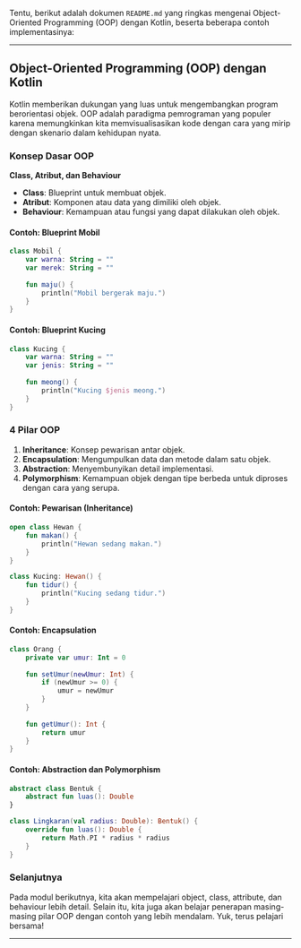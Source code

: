 Tentu, berikut adalah dokumen `README.md` yang ringkas mengenai Object-Oriented Programming (OOP) dengan Kotlin, beserta beberapa contoh implementasinya:

---

## Object-Oriented Programming (OOP) dengan Kotlin

Kotlin memberikan dukungan yang luas untuk mengembangkan program berorientasi objek. OOP adalah paradigma pemrograman yang populer karena memungkinkan kita memvisualisasikan kode dengan cara yang mirip dengan skenario dalam kehidupan nyata.

### Konsep Dasar OOP

**Class, Atribut, dan Behaviour**
- **Class**: Blueprint untuk membuat objek.
- **Atribut**: Komponen atau data yang dimiliki oleh objek.
- **Behaviour**: Kemampuan atau fungsi yang dapat dilakukan oleh objek.

#### Contoh: Blueprint Mobil
```kotlin
class Mobil {
    var warna: String = ""
    var merek: String = ""
    
    fun maju() {
        println("Mobil bergerak maju.")
    }
}
```

#### Contoh: Blueprint Kucing
```kotlin
class Kucing {
    var warna: String = ""
    var jenis: String = ""
    
    fun meong() {
        println("Kucing $jenis meong.")
    }
}
```

### 4 Pilar OOP

1. **Inheritance**: Konsep pewarisan antar objek.
2. **Encapsulation**: Mengumpulkan data dan metode dalam satu objek.
3. **Abstraction**: Menyembunyikan detail implementasi.
4. **Polymorphism**: Kemampuan objek dengan tipe berbeda untuk diproses dengan cara yang serupa.

#### Contoh: Pewarisan (Inheritance)
```kotlin
open class Hewan {
    fun makan() {
        println("Hewan sedang makan.")
    }
}

class Kucing: Hewan() {
    fun tidur() {
        println("Kucing sedang tidur.")
    }
}
```

#### Contoh: Encapsulation
```kotlin
class Orang {
    private var umur: Int = 0
    
    fun setUmur(newUmur: Int) {
        if (newUmur >= 0) {
            umur = newUmur
        }
    }
    
    fun getUmur(): Int {
        return umur
    }
}
```

#### Contoh: Abstraction dan Polymorphism
```kotlin
abstract class Bentuk {
    abstract fun luas(): Double
}

class Lingkaran(val radius: Double): Bentuk() {
    override fun luas(): Double {
        return Math.PI * radius * radius
    }
}
```

### Selanjutnya

Pada modul berikutnya, kita akan mempelajari object, class, attribute, dan behaviour lebih detail. Selain itu, kita juga akan belajar penerapan masing-masing pilar OOP dengan contoh yang lebih mendalam. Yuk, terus pelajari bersama!

---

